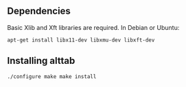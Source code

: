 
Dependencies
------------

Basic Xlib and Xft libraries are required.
In Debian or Ubuntu:

`apt-get install libx11-dev libxmu-dev libxft-dev`


Installing alttab
-----------------

`./configure
make
make install`

